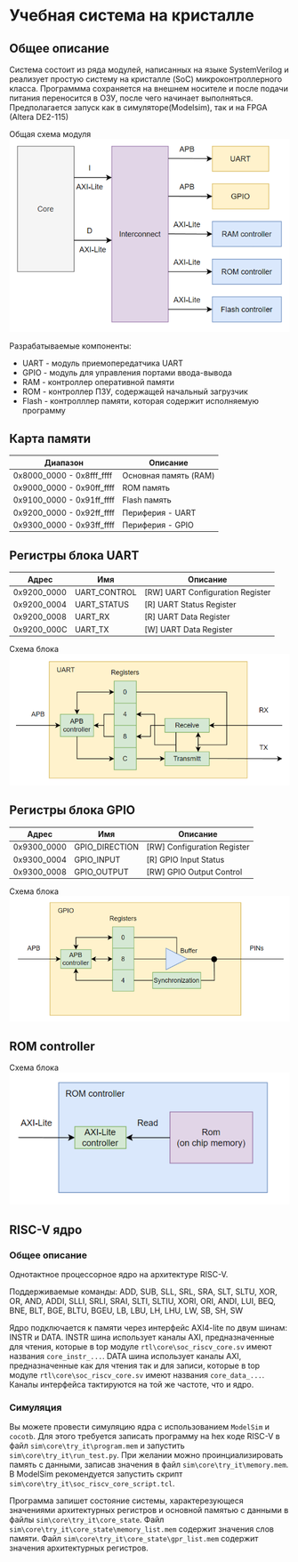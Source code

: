 # Учебная система на кристалле

## Общее описание
Система состоит из ряда модулей, написанных на языке SystemVerilog и реализует простую систему на кристалле (SoC) микроконтроллерного класса. Программма сохраняется на внешнем носителе и после подачи питания переносится в ОЗУ, после чего начинает выполняться. Предполагается запуск как в симуляторе(Modelsim), так и на FPGA (Altera DE2-115)

Общая схема модуля
![](./img/SoC_scheme.png)

Разрабатываемые компоненты:
* UART - модуль приемопередатчика UART
* GPIO - модуль для управления портами ввода-вывода
* RAM - контроллер оперативной памяти
* ROM - контроллер ПЗУ, содержащей начальный загрузчик
* Flash - контролллер памяти, которая содержит исполняемую программу


## Карта памяти

| Диапазон                  | Описание                                            |
| ------------------------- | --------------------------------------------------- |
| 0x8000_0000 - 0x8fff_ffff | Основная память (RAM)                               |
| 0x9000_0000 - 0x90ff_ffff | ROM память                                          |
| 0x9100_0000 - 0x91ff_ffff | Flash память                                        |
| 0x9200_0000 - 0x92ff_ffff | Периферия - UART                                    |
| 0x9300_0000 - 0x93ff_ffff | Периферия - GPIO                                    |

## Регистры блока UART

| Адрес         | Имя           | Описание                          |
| ------        | ----          | -------------                     |
| 0x9200_0000   | UART_CONTROL  | [RW] UART Configuration Register  |
| 0x9200_0004   | UART_STATUS   | [R] UART Status Register          |
| 0x9200_0008   | UART_RX       | [R] UART Data Register            |
| 0x9200_000C   | UART_TX       | [W] UART Data Register            |

Схема блока
![](./img/UART_scheme.png)



## Регистры блока GPIO

| Адрес         | Имя               | Описание                      |
| ------        | ----              | -------------                 |
| 0x9300_0000   | GPIO_DIRECTION    | [RW] Configuration Register   |
| 0x9300_0004   | GPIO_INPUT        | [R] GPIO Input Status         |
| 0x9300_0008   | GPIO_OUTPUT       | [RW] GPIO Output Control      |

Схема блока
![](./img/GPIO_scheme.png)

## ROM controller
Схема блока
![](./img/ROM_scheme.png)

## RISC-V ядро
### Общее описание
Однотактное процессорное ядро на архитектуре RISC-V.

Поддерживаемые команды: ADD, SUB, SLL, SRL, SRA, SLT, SLTU, XOR, OR, AND, ADDI, SLLI, SRLI, SRAI, SLTI, SLTIU, XORI, ORI, ANDI, LUI, BEQ, BNE, BLT, BGE, BLTU, BGEU, LB, LBU, LH, LHU, LW, SB, SH, SW 

Ядро подключается к памяти через интерфейс AXI4-lite по двум шинам: INSTR и DATA.
INSTR шина использует каналы AXI, предназначенные для чтения, которые в top модуле `rtl\core\soc_riscv_core.sv` имеют названия `core_instr_...`. 
DATA шина использует каналы AXI, предназначенные как для чтения так и для записи, которые в top модуле `rtl\core\soc_riscv_core.sv` имеют названия `core_data_...`.  
Каналы интерфейса тактируются на той же частоте, что и ядро.

### Симуляция
Вы можете провести симуляцию ядра с использованием `ModelSim` и `cocotb`. 
Для этого требуется записать программу на hex коде RISC-V в файл `sim\core\try_it\program.mem` и запустить `sim\core\try_it\run_test.py`. 
При желании можно проинциализировать память с данными, записав значения в файл `sim\core\try_it\memory.mem`.
В ModelSim рекомендуется запустить скрипт `sim\core\try_it\soc_riscv_core_script.tcl`.

Программа запишет состояние системы, характерезующеся значениями архитектурных регистров и основной памятью с данными в файлы `sim\core\try_it\core_state`. 
Файл `sim\core\try_it\core_state\memory_list.mem` содержит значения слов памяти.
Файл `sim\core\try_it\core_state\gpr_list.mem` содержит значения архитектурных регистров.